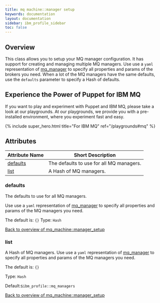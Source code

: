 ```yaml
---
title: mq machine::manager setup
keywords: documentation
layout: documentation
sidebar: ibm_profile_sidebar
toc: false
---
```

## Overview

This class allows you to setup your MQ manager configuration. It has support for creating and managing multiple MQ managers. Use use a `yaml` representation of [mq_manager](/docs/mq_config/mq_manager.html) to specify all properties and params of the brokers you need. When a lot of the MQ managers have the same defaults, use the `defaults` parameter to specify a Hash of defaults.






## Experience the Power of Puppet for IBM MQ

If you want to play and experiment with Puppet and IBM MQ, please take a look at our playgrounds. At our playgrounds, we provide you with a pre-installed environment, where you experiment fast and easy.

{% include super_hero.html title="For IBM MQ" ref="/playgrounds#mq" %}


## Attributes



Attribute Name                                  | Short Description                        |
----------------------------------------------- | ---------------------------------------- |
[defaults](#mq_machine::manager_setup_defaults) | The defaults to use for all MQ managers. |
[list](#mq_machine::manager_setup_list)         | A Hash of MQ managers.                   |




### defaults<a name='mq_machine::manager_setup_defaults'>

The defaults to use for all MQ managers.

Use use a `yaml` representation of [mq_manager](/docs/mq_config/mq_manager.html) to specify all properties and params of the MQ managers you need. 

The default is: `{}`
Type: `Hash`


[Back to overview of mq_machine::manager_setup](#attributes)

### list<a name='mq_machine::manager_setup_list'>

A Hash of MQ managers. Use use a `yaml` representation of [mq_manager](/docs/mq_config/mq_manager.html) to specify all properties and params of the MQ managers you need. 

The default is: `{}`


Type: `Hash`

Default:`$ibm_profile::mq_managers`

[Back to overview of mq_machine::manager_setup](#attributes)
